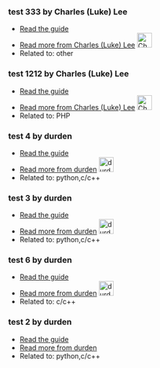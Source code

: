 ### test 333 by Charles (Luke) Lee
- [Read the guide](/other/test-333?status=draft)
- [Read more from Charles (Luke) Lee](/user/perkolasoft) <img src="https://avatars.githubusercontent.com/u/15053257?v=3" width="30" height="30" alt="Charles (Luke) Lee" />
- Related to: other

### test 1212 by Charles (Luke) Lee
- [Read the guide](/php/test-1212?status=draft)
- [Read more from Charles (Luke) Lee](/user/perkolasoft) <img src="https://avatars.githubusercontent.com/u/15053257?v=3" width="30" height="30" alt="Charles (Luke) Lee" />
- Related to: PHP

### test 4 by durden
- [Read the guide](/python/test-4?status=draft)
- [Read more from durden](/user/durden) <img src="https://avatars.githubusercontent.com/u/58063?v=3" width="30" height="30" alt="durden" />
- Related to: python,c/c++

### test 3 by durden
- [Read the guide](/python/test-3?status=draft)
- [Read more from durden](/user/durden) <img src="https://avatars.githubusercontent.com/u/58063?v=3" width="30" height="30" alt="durden" />
- Related to: python,c/c++

### test 6 by durden
- [Read the guide](/c-c++/test-6?status=draft)
- [Read more from durden](/user/durden) <img src="https://avatars.githubusercontent.com/u/58063?v=3" width="30" height="30" alt="durden" />
- Related to: c/c++

### test 2 by durden
- [Read the guide](/python/test-2?status=in-review)
- [Read more from durden](/user/durden)
- Related to: python,c/c++